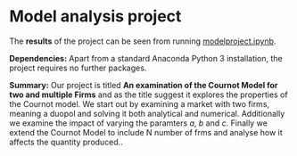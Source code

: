 # Model analysis project

The **results** of the project can be seen from running [modelproject.ipynb](modelproject.ipynb).

**Dependencies:** Apart from a standard Anaconda Python 3 installation, the project requires no further packages.

**Summary:** Our project is titled **An examination of the Cournot Model for two and multiple Firms** and as the title suggest it explores the properties of the Cournot model. We start out by examining a market with two firms, meaning a duopol and solving it both analytical and numerical. Additionally we examine the impact of varying the paramters $a$, $b$ and $c$. Finally we extend the Cournot Model to include N number of frms and analyse how it affects the quantity produced..
